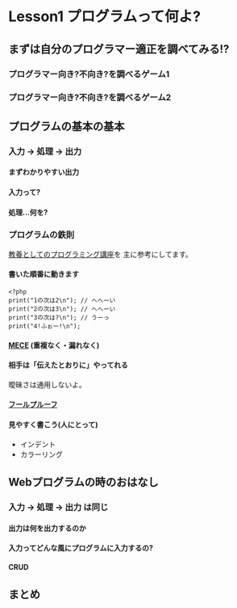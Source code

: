 Lesson1 プログラムって何よ?
===================================

まずは自分のプログラマー適正を調べてみる!?
------------------------------------

### プログラマー向き?不向き?を調べるゲーム1

### プログラマー向き?不向き?を調べるゲーム2

プログラムの基本の基本
------------------------------------

### 入力 → 処理 → 出力

#### まずわかりやすい出力

#### 入力って?

#### 処理…何を?

### プログラムの鉄則

[教養としてのプログラミング講座](http://www.chuko.co.jp/laclef/2014/03/150489.html)を
主に参考にしてます。

#### 書いた順番に動きます

````
<?php
print("1の次は2\n"); // へへーい
print("2の次は3\n"); // へへーい
print("3の次は?\n"); // うーっ
print("4!ふぉー!\n");
````

#### [MECE](http://ja.wikipedia.org/wiki/MECE) (重複なく・漏れなく)

#### 相手は「伝えたとおりに」やってれる

曖昧さは通用しないよ。

#### [フールプルーフ](http://ja.wikipedia.org/wiki/%E4%BF%A1%E9%A0%BC%E6%80%A7%E8%A8%AD%E8%A8%88#.E3.83.95.E3.83.BC.E3.83.AB.E3.83.97.E3.83.AB.E3.83.BC.E3.83.95)

#### 見やすく書こう(人にとって)

* インデント
* カラーリング

Webプログラムの時のおはなし
------------------------------------

### 入力 → 処理 → 出力 は同じ

#### 出力は何を出力するのか

#### 入力ってどんな風にプログラムに入力するの?

#### CRUD

まとめ
------------------------------------
